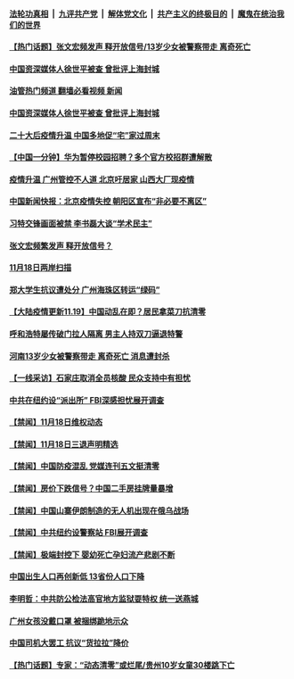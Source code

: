 ####  [法轮功真相](../../../../basic/blob/master/README.md?t=11200001) &nbsp;|&nbsp; [九评共产党](../../../../9ping.md/blob/master/README.md?t=11200001) &nbsp;|&nbsp; [解体党文化](../../../../jtdwh.md/blob/master/README.md?t=11200001)  &nbsp;|&nbsp; [共产主义的终极目的](../../../../gczydzjmd.md/blob/master/README.md?t=11200001) &nbsp;|&nbsp; [魔鬼在统治我们的世界](../../../../mgztzwmdsj.md/blob/master/README.md?t=11200001) 

#### [【热门话题】张文宏频发声 释开放信号/13岁少女被警察带走 离奇死亡](../pages/prog204/a103578461.md?t=11200001) 


#### [中国资深媒体人徐世平被查 曾批评上海封城](../pages/prog204/a103578459.md?t=11200001) 
#### [油管热门频道 翻墙必看视频 新闻](http://129.146.143.75:81/youtube.html?11200001)
#### [中国资深媒体人徐世平被查 曾批评上海封城](../pages/prog204/a103578459.md?t=11200001) 

#### [二十大后疫情升温 中国多地促“宅”家过周末](../pages/prog204/a103578413.md?t=11200001) 

#### [【中国一分钟】华为暂停校园招聘？多个官方校招群遭解散](../pages/prog204/a103578341.md?t=11200001) 

#### [疫情升温 广州管控不人道 北京吁居家 山西大厂现疫情](../pages/prog204/a103578348.md?t=11200001) 

#### [中国新闻快报：北京疫情失控 朝阳区宣布“非必要不离区”](../pages/prog204/a103578346.md?t=11200001) 

#### [习特交锋画面被禁 李书磊大谈“学术民主”](../pages/prog204/a103578357.md?t=11200001) 

#### [张文宏频繁发声 释开放信号？](../pages/prog204/a103578281.md?t=11200001) 

#### [11月18日两岸扫描](../pages/prog204/a103578211.md?t=11200001) 

#### [郑大学生抗议遭处分 广州海珠区转运“绿码”](../pages/prog204/a103578201.md?t=11200001) 

#### [【大陆疫情更新11.19】中国动乱在即？居民拿菜刀抗清零](../pages/prog204/a103574272.md?t=11200001) 


#### [呼和浩特屡传破门拉人隔离 男主人持双刀逼退特警](../pages/prog204/a103578081.md?t=11200001) 

#### [河南13岁少女被警察带走 离奇死亡 消息遭封杀](../pages/prog204/a103578039.md?t=11200001) 

#### [【一线采访】石家庄取消全员核酸 民众支持中有担忧](../pages/prog204/a103577969.md?t=11200001) 

#### [中共在纽约设“派出所” FBI深感担忧展开调查](../pages/prog204/a103577965.md?t=11200001) 

#### [【禁闻】11月18日维权动态](../pages/prog204/a103577930.md?t=11200001) 


#### [【禁闻】11月18日三退声明精选](../pages/prog204/a103577928.md?t=11200001) 

#### [【禁闻】中国防疫混乱 党媒连刊五文挺清零](../pages/prog204/a103577941.md?t=11200001) 

#### [【禁闻】房价下跌信号？中国二手房挂牌量暴增](../pages/prog204/a103577934.md?t=11200001) 

#### [【禁闻】中国山寨伊朗制造的无人机出现在俄乌战场](../pages/prog204/a103577951.md?t=11200001) 

#### [【禁闻】中共纽约设警察站 FBI展开调查](../pages/prog204/a103577932.md?t=11200001) 

#### [【禁闻】极端封控下 婴幼死亡孕妇流产悲剧不断](../pages/prog204/a103577936.md?t=11200001) 

#### [中国出生人口再创新低 13省份人口下降](../pages/prog204/a103577945.md?t=11200001) 

#### [李明哲：中共防公检法高官地方监狱耍特权 统一送燕城](../pages/prog204/a103577915.md?t=11200001) 

#### [广州女孩没戴口罩 被捆绑跪地示众](../pages/prog204/a103577758.md?t=11200001) 

#### [中国司机大罢工 抗议“货拉拉”降价](../pages/prog204/a103577756.md?t=11200001) 

#### [【热门话题】专家：“动态清零”或烂尾/贵州10岁女童30楼跳下亡](../pages/prog204/a103577749.md?t=11200001) 

<img src='http://gfw-breaker.win/goodnews/indexes/prog204.md' width='0px' height='0px'/>
